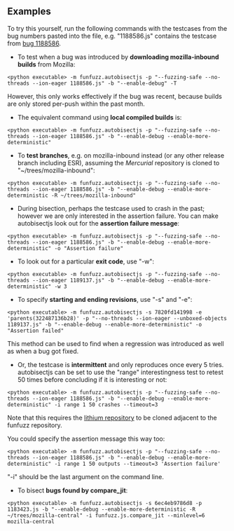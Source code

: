 ## Examples

To try this yourself, run the following commands with the testcases from the bug numbers pasted into the file, e.g. "1188586.js" contains the testcase from [bug 1188586](https://bugzilla.mozilla.org/show_bug.cgi?id=1188586).

* To test when a bug was introduced by **downloading mozilla-inbound builds** from Mozilla:

```<python executable> -m funfuzz.autobisectjs -p "--fuzzing-safe --no-threads --ion-eager 1188586.js" -b "--enable-debug" -T```

However, this only works effectively if the bug was recent, because builds are only stored per-push within the past month.

* The equivalent command using **local compiled builds** is:

```<python executable> -m funfuzz.autobisectjs -p "--fuzzing-safe --no-threads --ion-eager 1188586.js" -b "--enable-debug --enable-more-deterministic"```

* To **test branches**, e.g. on mozilla-inbound instead (or any other release branch including ESR), assuming the *Mercurial* repository is cloned to "~/trees/mozilla-inbound":

```<python executable> -m funfuzz.autobisectjs -p "--fuzzing-safe --no-threads --ion-eager 1188586.js" -b "--enable-debug --enable-more-deterministic -R ~/trees/mozilla-inbound"```

* During bisection, perhaps the testcase used to crash in the past; however we are only interested in the assertion failure. You can make autobisectjs look out for the **assertion failure message**:

```<python executable> -m funfuzz.autobisectjs -p "--fuzzing-safe --no-threads --ion-eager 1188586.js" -b "--enable-debug --enable-more-deterministic" -o "Assertion failure"```

* To look out for a particular **exit code**, use "-w":

```<python executable> -m funfuzz.autobisectjs -p "--fuzzing-safe --no-threads --ion-eager 1189137.js" -b "--enable-debug --enable-more-deterministic" -w 3```

* To specify **starting and ending revisions**, use "-s" and "-e":

```<python executable> -m funfuzz.autobisectjs -s 7820fd141998 -e 'parents(322487136b28)' -p "--no-threads --ion-eager --unboxed-objects 1189137.js" -b "--enable-debug --enable-more-deterministic" -o "Assertion failed"```

This method can be used to find when a regression was introduced as well as when a bug got fixed.

* Or, the testcase is **intermittent** and only reproduces once every 5 tries. autobisectjs can be set to use the "range" interestingness test to retest 50 times before concluding if it is interesting or not:

```<python executable> -m funfuzz.autobisectjs -p "--fuzzing-safe --no-threads --ion-eager 1188586.js" -b "--enable-debug --enable-more-deterministic" -i range 1 50 crashes --timeout=3```

Note that this requires the [lithium repository](https://github.com/MozillaSecurity/lithium) to be cloned adjacent to the funfuzz repository.

You could specify the assertion message this way too:

```<python executable> -m funfuzz.autobisectjs -p "--fuzzing-safe --no-threads --ion-eager 1188586.js" -b "--enable-debug --enable-more-deterministic" -i range 1 50 outputs --timeout=3 'Assertion failure'```

"-i" should be the last argument on the command line.

* To bisect **bugs found by compare_jit**:

```<python executable> -m funfuzz.autobisectjs -s 6ec4eb9786d8 -p 1183423.js -b "--enable-debug --enable-more-deterministic -R ~/trees/mozilla-central" -i funfuzz.js.compare_jit --minlevel=6 mozilla-central```
